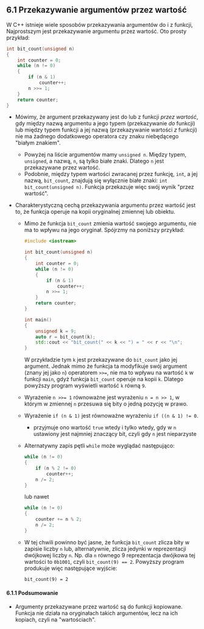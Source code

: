 ## 6.1 Przekazywanie argumentów przez wartość

W C++ istnieje wiele sposobów przekazywania argumentów do i z funkcji, Najprostszym jest przekazywanie argumentu przez wartość. Oto prosty przykład:

```c++
int bit_count(unsigned n)
{
    int counter = 0;
    while (n != 0)
    {
        if (n & 1)
            counter++;
        n >>= 1;
    }
    return counter;
}
```

- Mówimy, że argument przekazywany jest do lub z funkcji *przez wartość*, gdy między nazwą argumentu a jego typem (przekazywanie *do* funkcji) lub między typem funkcji a jej nazwą (przekazywanie wartości *z* funkcji) nie ma żadnego dodatkowego operatora czy znaku niebędącego "białym znakiem". 

  - Powyżej na liście argumentów mamy `unsigned n`. Między typem, `unsigned`, a nazwą, `n`, są tylko białe znaki. Dlatego `n` jest przekazywane przez wartość.
  - Podobnie, między typem wartości zwracanej przez funkcję, `int`, a jej nazwą, `bit_count`, znajdują się wyłącznie białe znaki: `int bit_count(unsigned n)`. Funkcja przekazuje więc swój wynik "przez wartość". 

- Charakterystyczną cechą przekazywania argumentu przez wartość jest to, że funkcja operuje na kopii oryginalnej zmiennej lub obiektu. 

  - Mimo że funkcja `bit_count` zmienia wartość swojego argumentu, nie ma to wpływu na jego oryginał. Spójrzmy na poniższy przykład:

    ```c++ 
    #include <iostream>
    
    int bit_count(unsigned n)
    {
        int counter = 0;
        while (n != 0)
        {
            if (n & 1)
                counter++;
            n >>= 1;
        }
        return counter;
    }
    
    int main()
    {
        unsigned k = 9;
        auto r = bit_count(k);
        std::cout << "bit_count(" << k << ") = " << r << "\n";
    }
    ```

    W przykładzie tym `k` jest przekazywane do `bit_count` jako jej argument. Jednak mimo że funkcja ta modyfikuje swój argument (znany jej jako `n`) operatorem `>>=`, nie ma to wpływu na wartość `k` w funkcji `main`, gdyż funkcja `bit_count` operuje na kopii `k`. Dlatego powyższy program wyświetli wartość `k` równą `9`. 

  - Wyrażenie `n >>= 1` równoważne jest wyrażeniu `n = n >> 1`, w którym w zmiennej `n` przesuwa się bity o jedną pozycję w prawo. 
  
  - Wyrażenie `if (n & 1)` jest równoważne wyrażeniu `if ((n & 1) != 0`.
  
    - przyjmuje ono wartość `true` wtedy i tylko wtedy, gdy w `n` ustawiony jest najmniej znaczący bit, czyli gdy `n` jest nieparzyste
  
  - Alternatywny zapis pętli `while` może wyglądać następująco:
  
    ```c++  
    while (n != 0)
    {
        if (n % 2 != 0)
            counter++;
        n /= 2;
    }
    ```
  
    lub nawet
  
    ```c++
    while (n != 0)
    {
        counter += n % 2;
        n /= 2;
    }
    ```
  
  - W tej chwili powinno być jasne, że funkcja `bit_count` zlicza bity w zapisie liczby `n` lub, alternatywnie, zlicza jedynki w reprezentacji dwójkowej liczby `n`. Np. dla `n` równego 9 reprezentacja dwójkowa tej wartości to `0b1001`, czyli `bit_count(9) == 2`. Powyższy program produkuje więc następujące wyjście:
  
    ```txt
    bit_count(9) = 2
    ```

 #### 6.1.1 Podsumowanie

- Argumenty przekazywane przez wartość są do funkcji kopiowane. Funkcja nie działa na oryginałach takich argumentów, lecz na ich kopiach, czyli na "wartościach".    